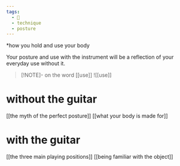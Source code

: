 ```yaml
---
tags:
  - 🌱
  - technique
  - posture
---
```

*how you hold and use your body 

Your posture and use with the instrument will be a reflection of your everyday use without it. 


> [!NOTE]- on the word [[use]]
> ![[use]]

# without the guitar
[[the myth of the perfect posture]]
[[what your body is made for]]

# with the guitar
[[the three main playing positions]]
[[being familiar with the object]]
